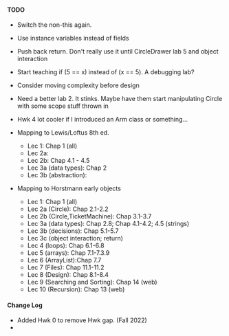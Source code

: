 #### TODO

- Switch the non-this again.
- Use instance variables instead of fields
- Push back return. Don't really use it until CircleDrawer lab 5 and object interaction
- Start teaching if (5 == x) instead of (x == 5). A debugging lab?
- Consider moving complexity before design
- Need a better lab 2. It stinks. Maybe have them start manipulating Circle with some scope stuff thrown in
- Hwk 4 lot cooler if I introduced an Arm class or something…

- Mapping to Lewis/Loftus 8th ed.

  - Lec 1: Chap 1 (all)
  - Lec 2a:
  - Lec 2b: Chap 4.1 - 4.5
  - Lec 3a (data types): Chap 2
  - Lec 3b (abstraction):

- Mapping to Horstmann early objects
  - Lec 1: Chap 1 (all)
  - Lec 2a (Circle): Chap 2.1-2.2
  - Lec 2b (Circle,TicketMachine): Chap 3.1-3.7
  - Lec 3a (data types): Chap 2.8; Chap 4.1-4.2; 4.5 (strings)
  - Lec 3b (decisions): Chap 5.1-5.7
  - Lec 3c (object interaction; return)
  - Lec 4 (loops): Chap 6.1-6.8
  - Lec 5 (arrays): Chap 7.1-7.3.9
  - Lec 6 (ArrayList):Chap 7.7
  - Lec 7 (Files): Chap 11.1-11.2
  - Lec 8 (Design): Chap 8.1-8.4
  - Lec 9 (Searching and Sorting): Chap 14 (web)
  - Lec 10 (Recursion): Chap 13 (web)

#### Change Log

- Added Hwk 0 to remove Hwk gap. (Fall 2022)
-
